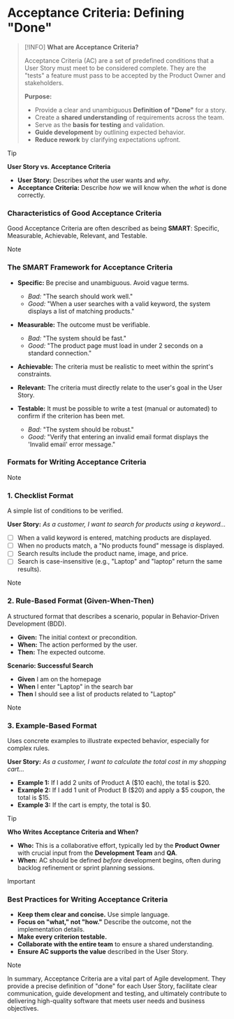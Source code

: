 # Acceptance Criteria: Defining "Done"

> [!INFO]
> **What are Acceptance Criteria?**
>
> Acceptance Criteria (AC) are a set of predefined conditions that a User Story must meet to be considered complete. They are the "tests" a feature must pass to be accepted by the Product Owner and stakeholders.
>
> **Purpose:**
> -   Provide a clear and unambiguous **Definition of "Done"** for a story.
> -   Create a **shared understanding** of requirements across the team.
> -   Serve as the **basis for testing** and validation.
> -   **Guide development** by outlining expected behavior.
> -   **Reduce rework** by clarifying expectations upfront.

> [!TIP]
> **User Story vs. Acceptance Criteria**
>
> -   **User Story:** Describes *what* the user wants and *why*.
> -   **Acceptance Criteria:** Describe *how* we will know when the *what* is done correctly.

### Characteristics of Good Acceptance Criteria

Good Acceptance Criteria are often described as being **SMART**: Specific, Measurable, Achievable, Relevant, and Testable.

> [!NOTE]
> ### The SMART Framework for Acceptance Criteria
>
> -   **Specific:** Be precise and unambiguous. Avoid vague terms.
>     -   *Bad:* "The search should work well."
>     -   *Good:* "When a user searches with a valid keyword, the system displays a list of matching products."
>
> -   **Measurable:** The outcome must be verifiable.
>     -   *Bad:* "The system should be fast."
>     -   *Good:* "The product page must load in under 2 seconds on a standard connection."
>
> -   **Achievable:** The criteria must be realistic to meet within the sprint's constraints.
>
> -   **Relevant:** The criteria must directly relate to the user's goal in the User Story.
>
> -   **Testable:** It must be possible to write a test (manual or automated) to confirm if the criterion has been met.
>     -   *Bad:* "The system should be robust."
>     -   *Good:* "Verify that entering an invalid email format displays the 'Invalid email' error message."

### Formats for Writing Acceptance Criteria

> [!NOTE]
> ### 1. Checklist Format
>
> A simple list of conditions to be verified.
>
> **User Story:** *As a customer, I want to search for products using a keyword...*
> -   [ ] When a valid keyword is entered, matching products are displayed.
> -   [ ] When no products match, a "No products found" message is displayed.
> -   [ ] Search results include the product name, image, and price.
> -   [ ] Search is case-insensitive (e.g., "Laptop" and "laptop" return the same results).

> [!NOTE]
> ### 2. Rule-Based Format (Given-When-Then)
>
> A structured format that describes a scenario, popular in Behavior-Driven Development (BDD).
>
> -   **Given:** The initial context or precondition.
> -   **When:** The action performed by the user.
> -   **Then:** The expected outcome.
>
> **Scenario: Successful Search**
> -   **Given** I am on the homepage
> -   **When** I enter "Laptop" in the search bar
> -   **Then** I should see a list of products related to "Laptop"

> [!NOTE]
> ### 3. Example-Based Format
>
> Uses concrete examples to illustrate expected behavior, especially for complex rules.
>
> **User Story:** *As a customer, I want to calculate the total cost in my shopping cart...*
> -   **Example 1:** If I add 2 units of Product A ($10 each), the total is $20.
> -   **Example 2:** If I add 1 unit of Product B ($20) and apply a $5 coupon, the total is $15.
> -   **Example 3:** If the cart is empty, the total is $0.

> [!TIP]
> **Who Writes Acceptance Criteria and When?**
>
> -   **Who:** This is a collaborative effort, typically led by the **Product Owner** with crucial input from the **Development Team** and **QA**.
> -   **When:** AC should be defined *before* development begins, often during backlog refinement or sprint planning sessions.

> [!IMPORTANT]
> ### Best Practices for Writing Acceptance Criteria
>
> -   **Keep them clear and concise.** Use simple language.
> -   **Focus on "what," not "how."** Describe the outcome, not the implementation details.
> -   **Make every criterion testable.**
> -   **Collaborate with the entire team** to ensure a shared understanding.
> -   **Ensure AC supports the value** described in the User Story.

> [!NOTE]
> In summary, Acceptance Criteria are a vital part of Agile development. They provide a precise definition of "done" for each User Story, facilitate clear communication, guide development and testing, and ultimately contribute to delivering high-quality software that meets user needs and business objectives.

